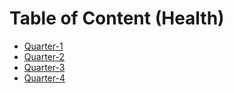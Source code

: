 # Table of Content (Health)

- [Quarter-1](./Q1/quarter-1.md)
- [Quarter-2](./Q1/quarter-2.md)
- [Quarter-3](./Q1/quarter-3.md)
- [Quarter-4](./Q1/quarter-4.md)
